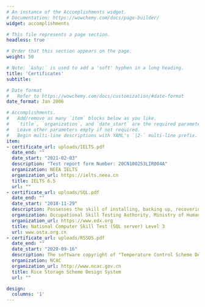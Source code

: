 ```yaml
---
# An instance of the Accomplishments widget.
# Documentation: https://wowchemy.com/docs/page-builder/
widget: accomplishments

# This file represents a page section.
headless: true

# Order that this section appears on the page.
weight: 50

# Note: `&shy;` is used to add a 'soft' hyphen in a long heading.
title: 'Certificates'
subtitle:

# Date format
#   Refer to https://wowchemy.com/docs/customization/#date-format
date_format: Jan 2006

# Accomplishments.
#   Add/remove as many `item` blocks below as you like.
#   `title`, `organization`, and `date_start` are the required parameters.
#   Leave other parameters empty if not required.
#   Begin multi-line descriptions with YAML's `|2-` multi-line prefix.
item:
- certificate_url: uploads/IELTS.pdf
  date_end: ""
  date_start: "2021-02-03"
  description: "Test report form Number: 20CN100253LIR004A"
  organization: NEEA IELTS
  organization_url: https://ielts.neea.cn
  title: IELTS 6.5
  url: ""
- certificate_url: uploads/SQL.pdf
  date_end: ""
  date_start: "2018-11-29"
  description: Possesses the skill of installing, backing up, recovering and monitoring databases, and basic database operation using SQL.
  organization: Occupational Skill Testing Authority, Ministry of Human Resources and Social Security of China
  organization_url: https://www.edx.org
  title: National Computer Skill Test (SQL server) Level 3
  url: www.osta.org.cn
- certificate_url: uploads/RSSDS.pdf 
  date_end: ""
  date_start: "2020-09-16"
  description: The software copyright of "Temperature Control Scheme Design of Rice Storage Tank and Study on The Influence of Stacking Mode on Rice Storage at Low Temperature"
  organization: NCAC
  organization_url: http://www.ncac.gov.cn
  title: Rice Storage Scheme Design System
  url: ""

design:
  columns: '1' 
---
```

